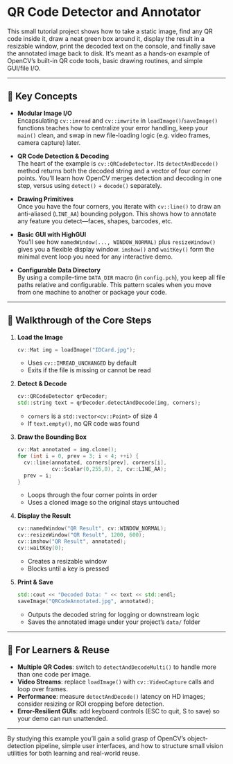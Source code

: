 # QR Code Detector and Annotator

This small tutorial project shows how to take a static image, find any QR code inside it, draw a neat green box around it, display the result in a resizable window, print the decoded text on the console, and finally save the annotated image back to disk. It’s meant as a hands-on example of OpenCV’s built-in QR code tools, basic drawing routines, and simple GUI/file I/O.

---

## 🔑 Key Concepts

- **Modular Image I/O**  
  Encapsulating `cv::imread` and `cv::imwrite` in `loadImage()`/`saveImage()` functions teaches how to centralize your error handling, keep your `main()` clean, and swap in new file-loading logic (e.g. video frames, camera capture) later.

- **QR Code Detection & Decoding**  
  The heart of the example is `cv::QRCodeDetector`. Its `detectAndDecode()` method returns both the decoded string and a vector of four corner points. You’ll learn how OpenCV merges detection and decoding in one step, versus using `detect()` + `decode()` separately.

- **Drawing Primitives**  
  Once you have the four corners, you iterate with `cv::line()` to draw an anti-aliased (`LINE_AA`) bounding polygon. This shows how to annotate any feature you detect—faces, shapes, barcodes, etc.

- **Basic GUI with HighGUI**  
  You’ll see how `namedWindow(..., WINDOW_NORMAL)` plus `resizeWindow()` gives you a flexible display window. `imshow()` and `waitKey()` form the minimal event loop you need for any interactive demo.

- **Configurable Data Directory**  
  By using a compile-time `DATA_DIR` macro (in `config.pch`), you keep all file paths relative and configurable. This pattern scales when you move from one machine to another or package your code.

---

## 📝 Walkthrough of the Core Steps

1. **Load the Image**  
   ```cpp
   cv::Mat img = loadImage("IDCard.jpg");
   ```  
   - Uses `cv::IMREAD_UNCHANGED` by default  
   - Exits if the file is missing or cannot be read

2. **Detect & Decode**  
   ```cpp
   cv::QRCodeDetector qrDecoder;
   std::string text = qrDecoder.detectAndDecode(img, corners);
   ```  
   - `corners` is a `std::vector<cv::Point>` of size 4  
   - If `text.empty()`, no QR code was found

3. **Draw the Bounding Box**  
   ```cpp
   cv::Mat annotated = img.clone();
   for (int i = 0, prev = 3; i < 4; ++i) {
     cv::line(annotated, corners[prev], corners[i],
              cv::Scalar(0,255,0), 2, cv::LINE_AA);
     prev = i;
   }
   ```  
   - Loops through the four corner points in order  
   - Uses a cloned image so the original stays untouched

4. **Display the Result**  
   ```cpp
   cv::namedWindow("QR Result", cv::WINDOW_NORMAL);
   cv::resizeWindow("QR Result", 1200, 600);
   cv::imshow("QR Result", annotated);
   cv::waitKey(0);
   ```  
   - Creates a resizable window  
   - Blocks until a key is pressed

5. **Print & Save**  
   ```cpp
   std::cout << "Decoded Data: " << text << std::endl;
   saveImage("QRCodeAnnotated.jpg", annotated);
   ```  
   - Outputs the decoded string for logging or downstream logic  
   - Saves the annotated image under your project’s `data/` folder

---

## 🚀 For Learners & Reuse

- **Multiple QR Codes**: switch to `detectAndDecodeMulti()` to handle more than one code per image.  
- **Video Streams**: replace `loadImage()` with `cv::VideoCapture` calls and loop over frames.  
- **Performance**: measure `detectAndDecode()` latency on HD images; consider resizing or ROI cropping before detection.  
- **Error-Resilient GUIs**: add keyboard controls (ESC to quit, S to save) so your demo can run unattended.

---

By studying this example you’ll gain a solid grasp of OpenCV’s object-detection pipeline, simple user interfaces, and how to structure small vision utilities for both learning and real-world reuse.